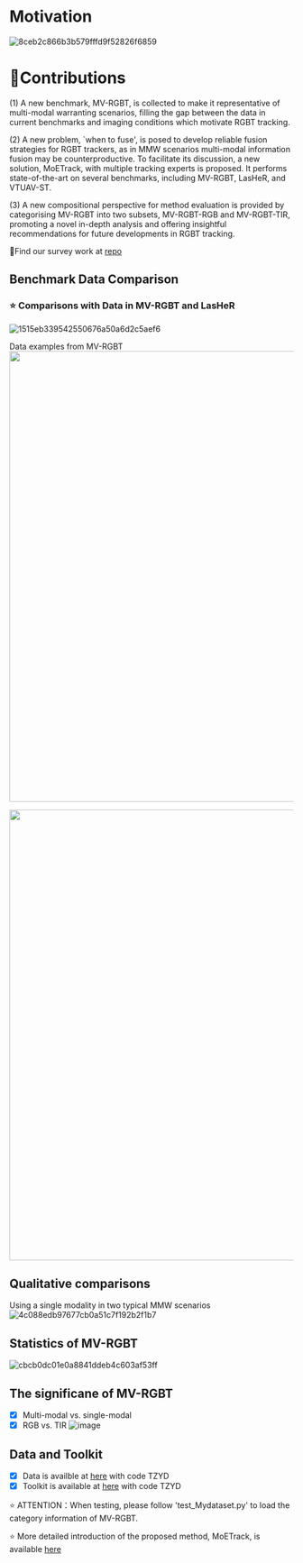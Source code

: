 # Motivation

![8ceb2c866b3b579fffd9f52826f6859](https://github.com/user-attachments/assets/db23fed8-8052-4a77-a32a-cef4b4e9fb3d)

# 🍰Contributions
(1) A new benchmark, MV-RGBT, is collected to make it representative of multi-modal warranting scenarios, filling the gap between the data in current benchmarks and imaging conditions which motivate RGBT tracking.

(2) A new problem, `when to fuse', is posed to develop reliable fusion strategies for RGBT trackers, as in MMW scenarios multi-modal information fusion may be counterproductive. To facilitate its discussion, a new solution, MoETrack, with multiple tracking experts is proposed. It performs state-of-the-art on several benchmarks, including MV-RGBT, LasHeR, and VTUAV-ST.

(3) A new compositional perspective for method evaluation is provided by categorising MV-RGBT into two subsets, MV-RGBT-RGB and MV-RGBT-TIR, promoting a novel in-depth analysis and offering insightful recommendations for future developments in RGBT tracking.

🫵Find our survey work at [repo](https://github.com/Zhangyong-Tang/Survey-for-MultiModal-Visual-Object-Tracking)

## Benchmark Data Comparison
### ⭐ Comparisons with Data in MV-RGBT and LasHeR

![1515eb339542550676a50a6d2c5aef6](https://github.com/user-attachments/assets/eb536543-5f25-4603-8fb0-e020350448f3)

Data examples from MV-RGBT
<img src="ER_Cat_Lawn0.gif" width="800">

<img src="ET_Fish_River02.gif" width="800">

## Qualitative comparisons
Using a single modality in two typical MMW scenarios
![4c088edb97677cb0a51c7f192b2f1b7](https://github.com/user-attachments/assets/aae24dfa-9cd4-46e7-8251-7882c55cb0af)

## Statistics of MV-RGBT
![cbcb0dc01e0a8841ddeb4c603af53ff](https://github.com/user-attachments/assets/3f76079c-81d6-4bf3-b4f8-261f4725d55f)

## The significane of MV-RGBT
- [x] Multi-modal vs. single-modal
- [x] RGB vs. TIR
![image](https://github.com/user-attachments/assets/88e8ca09-6505-4f91-9ea6-a1f9832d7089)

## Data and Toolkit
- [x] Data is availble at [here](https://pan.baidu.com/s/1G60oQbaQ7UBi4g-bH2Q3YA) with code TZYD
- [x] Toolkit is available at [here](https://pan.baidu.com/s/1XYlrLbBpSBXndbjWEDKSQw ) with code TZYD

⭐ ATTENTION：When testing, please follow 'test_Mydataset.py' to load the category information of MV-RGBT.

⭐ More detailed introduction of the proposed method, MoETrack, is available [here](https://github.com/Zhangyong-Tang/MoETrack)

